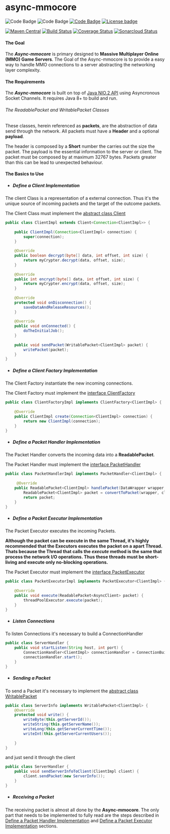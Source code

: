 # async-mmocore
![Code Badge](https://img.shields.io/badge/Project-L2J-red.svg?logo=github&logoColor=white)
![Code Badge](https://img.shields.io/badge/Powered_by-Java_1.8-lightgray.svg?logo=java&logoColor=white)
[![Code Badge](https://img.shields.io/badge/Versioning-Semantic-green.svg?logo=git&logoColor=white)](https://semver.org/)
[![License badge](https://img.shields.io/badge/license-GPL-blue.svg?logo=gnu&logoColor=white)](https://opensource.org/licenses/AGPL-3.0)

[![Maven Central](https://maven-badges.herokuapp.com/maven-central/io.github.joealisson/async-mmocore/badge.svg)](https://maven-badges.herokuapp.com/maven-central/io.github.joealisson/async-mmocore)
[![Build Status](https://travis-ci.org/JoeAlisson/async-mmocore.svg?branch=master)](https://travis-ci.org/JoeAlisson/async-mmocore)
[![Coverage Status](https://coveralls.io/repos/github/JoeAlisson/async-mmocore/badge.svg?branch=master)](https://coveralls.io/github/JoeAlisson/async-mmocore?branch=master)
[![Sonarcloud Status](https://sonarcloud.io/api/project_badges/measure?project=JoeAlisson_async-mmocore&metric=alert_status)](https://sonarcloud.io/dashboard?id=JoeAlisson_async-mmocore)

#### The  Goal

The _**Async-mmocore**_ is primary designed to **Massive Multiplayer Online (MMO) Game Servers**. 
The Goal of the Async-mmocore is to provide a easy way to handle MMO connections to a server abstracting the networking layer complexity.

#### The Requirements 

The _**Async-mmocore**_ is built on top of [Java NIO.2 API](https://docs.oracle.com/javase/7/docs/api/java/nio/channels/AsynchronousSocketChannel.html) using Asyncronous Socket Channels. It requires Java 8+ to build and run.

###### The ReadablePacket and WritablePacket Classes

These classes, herein referenced as **packets**, are the abstraction of data send through the network.
All packets must have a **Header** and a optional **payload**. 

The header is composed by a **Short** number the carries out the size the packet. 
The payload is the essential information to the server or client. The packet must be composed by at maximum 32767 bytes.
Packets greater than this can be lead to unexpected behaviour. 

#### The Basics to Use

* ##### Define a Client Implementation

The client Class is a representation of a external connection. Thus it's the unique source of incoming packets and the target of the outcome packets.

The Client Class must implement the [abstract class Client](https://github.com/JoeAlisson/async-mmocore/blob/master/src/main/org.l2j.mmocore/org/l2j/mmocore/Client.java) 

```java
public class ClientImpl extends Client<Connection<ClientImpl>> {
    
    public ClientImpl(Connection<ClientImpl> connection) {
        super(connection);
    }
        
    @Override
    public boolean decrypt(byte[] data, int offset, int size) {
        return myCrypter.decrypt(data, offset, size);
    }
    
    @Override
    public int encrypt(byte[] data, int offset, int size) {
        return myCrypter.encrypt(data, offset, size);
    }
    
    @Override
    protected void onDisconnection() {
        saveDataAndReleaseResources();
    }
    
    @Override
    public void onConnected() {
        doTheInitialJob();    
    }
    
    public void sendPacket(WritablePacket<ClientImpl> packet) {
        writePacket(packet);
    }
}
```

* ##### Define a Client Factory Implementation

The Client Factory instantiate the new incoming connections. 

The Client Factory must implement the [interface ClientFactory](https://github.com/JoeAlisson/async-mmocore/blob/master/src/main/org.l2j.mmocore/org/l2j/mmocore/ClientFactory.java)

```java
public class ClientFactoryImpl implements ClientFactory<ClientImpl> {
    
    @Override
    public ClientImpl create(Connection<ClientImpl> connection) {
        return new ClientImpl(connection);
    }    
}
``` 

* ##### Define a Packet Handler Implementation

The Packet Handler converts the incoming data into a **ReadablePacket**.

The Packet Handler must implement the [interface PacketHandler](https://github.com/JoeAlisson/async-mmocore/blob/master/src/main/org.l2j.mmocore/org/l2j/mmocore/PacketHandler.java)
```java
public class PacketHandlerImpl implements PacketHandler<ClientImpl> {
    
     @Override
    public ReadablePacket<ClientImpl> handlePacket(DataWrapper wrapper, ClientImpl client) {
        ReadablePacket<ClientImpl> packet = convertToPacket(wrapper, client);
        return packet;
    }
}

```

* ##### Define a Packet Executor Implementation

The Packet Executor executes the incoming Packets. 

**Although the packet can be execute in the same Thread, it's highly recommended that the Executors executes the packet on a apart Thread.
Thats because the Thread that calls the _execute_ method is the same that process the network I/O operations. Thus these threads must be short-living and execute only no-blocking operations.**

The Packet Executor must implement the [interface PacketExecutor](https://github.com/JoeAlisson/async-mmocore/blob/master/src/main/org.l2j.mmocore/org/l2j/mmocore/PacketExecutor.java)

```java
public class PacketExecutorImpl implements PacketExecutor<ClientImpl> {
    
    @Override
    public void execute(ReadablePacket<AsyncClient> packet) { 
        threadPoolExecutor.execute(packet);
    }
}
```  

* ##### Listen Connections

To listen Connections it's necessary to build a ConnectionHandler

```java
public class ServerHandler {
    public void startListen(String host, int port) { 
        ConnectionHandler<ClientImpl> connectionHandler = ConnectionBuilder.create(new InetSocketAddress(host, port), new ClientFactoryImpl(), new PacketHandlerImpl(), new PacketExecutorImpl()).build();
        connectionHandler.start();
    }    
} 

```

* ##### Sending a Packet

To send a Packet it's necessary to implement the [abstract class WritablePacket](https://github.com/JoeAlisson/async-mmocore/blob/master/src/main/org.l2j.mmocore/org/l2j/mmocore/WritablePacket.java)

```java
public class ServerInfo implements WritablePacket<ClientImpl> {
    @Override
    protected void write() {
        writeByte(this.getServerId());
        writeString(this.getServerName());
        writeLong(this.getServerCurrentTime());
        writeInt(this.getServerCurrentUsers());
        
    }
}
```
and just send it through the client

```java
public class ServerHandler {
    public void sendServerInfoToClient(ClientImpl client) {
        client.sendPacket(new ServerInfo());
    }
}
```

* ##### Receiving a Packet

The receiving packet is almost all done by the **Async-mmocore**. The only part that needs to be implemented to fully read are the steps described in [Define a Packet Handler Implementation](#define-a-packet-handler-implementation) and [Define a Packet Executor Implementation](#define-a-packet-executor-implementation) sections.  
